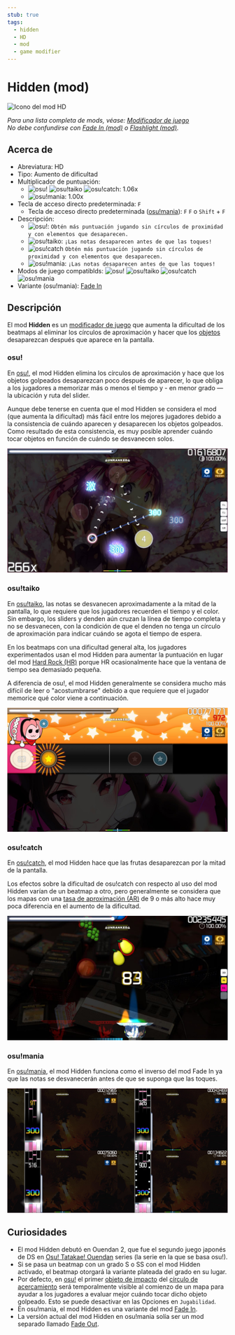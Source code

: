 ```yaml
---
stub: true
tags:
  - hidden
  - HD
  - mod
  - game modifier
---
```


# Hidden (mod)

![Icono del mod HD](/wiki/shared/mods/HD.png "Icono del mod Hidden (HD)")

*Para una lista completa de mods, véase: [Modificador de juego](/wiki/Gameplay/Game_modifier)*\
*No debe confundirse con [Fade In (mod)](/wiki/Gameplay/Game_modifier/Fade_In) o [Flashlight (mod)](/wiki/Gameplay/Game_modifier/Flashlight).*

## Acerca de

- Abreviatura: HD
- Tipo: Aumento de dificultad
- Multiplicador de puntuación:
  - ![][osu!] ![][osu!taiko] ![][osu!catch]: 1.06x
  - ![][osu!mania]: 1.00x
- Tecla de acceso directo predeterminada: `F`
  - Tecla de acceso directo predeterminada ([osu!mania](/wiki/Game_mode/osu!mania)): `F` `F` o `Shift` + `F`
- Descripción:
  - ![][osu!]: `Obtén más puntuación jugando sin círculos de proximidad y con elementos que desaparecen.`
  - ![][osu!taiko]: `¡Las notas desaparecen antes de que las toques!`
  - ![][osu!catch] `Obtén más puntuación jugando sin círculos de proximidad y con elementos que desaparecen.`
  - ![][osu!mania]: `¡Las notas desaparecen antes de que las toques!`
- Modos de juego compatiblds: ![][osu!] ![][osu!taiko] ![][osu!catch] ![][osu!mania]
- Variante (osu!mania): [Fade In](/wiki/Gameplay/Game_modifier/Fade_In)

## Descripción

El mod **Hidden** es un [modificador de juego](/wiki/Gameplay/Game_modifier) que aumenta la dificultad de los beatmaps al eliminar los círculos de aproximación y hacer que los [objetos](/wiki/Gameplay/Hit_object) desaparezcan después que aparece en la pantalla.

### osu!

En [osu!](/wiki/Game_mode/osu!), el mod Hidden elimina los círculos de aproximación y hace que los objetos golpeados desaparezcan poco después de aparecer, lo que obliga a los jugadores a memorizar más o menos el tiempo y - en menor grado — la ubicación y ruta del slider.

Aunque debe tenerse en cuenta que el mod Hidden se considera el mod (que aumenta la dificultad) más fácil entre los mejores jugadores debido a la consistencia de cuándo aparecen y desaparecen los objetos golpeados. Como resultado de esta consistencia, es muy posible aprender cuándo tocar objetos en función de cuándo se desvanecen solos.

![Jugabilidad de HD en osu!](/wiki/Gameplay/Game_modifier/Hidden/img/HD-osu.jpg "Jugabilidad de osu! con el mod Hidden activado")

### osu!taiko

En [osu!taiko](/wiki/Game_mode/osu!taiko), las notas se desvanecen aproximadamente a la mitad de la pantalla, lo que requiere que los jugadores recuerden el tiempo y el color. Sin embargo, los sliders y denden aún cruzan la línea de tiempo completa y no se desvanecen, con la condición de que el denden no tenga un círculo de aproximación para indicar cuándo se agota el tiempo de espera.

En los beatmaps con una dificultad general alta, los jugadores experimentados usan el mod Hidden para aumentar la puntuación en lugar del mod [Hard Rock (HR)](/wiki/Gameplay/Game_modifier/Hard_Rock) porque HR ocasionalmente hace que la ventana de tiempo sea demasiado pequeña.

A diferencia de osu!, el mod Hidden generalmente se considera mucho más difícil de leer o "acostumbrarse" debido a que requiere que el jugador memorice qué color viene a continuación.

![Jugabilidad de HD en taiko](/wiki/Gameplay/Game_modifier/Hidden/img/HD-taiko.jpg "Jugabilidad de osu!taiko con el modo Hidden activado")

### osu!catch

En [osu!catch](/wiki/Game_mode/osu!catch), el mod Hidden hace que las frutas desaparezcan por la mitad de la pantalla.

Los efectos sobre la dificultad de osu!catch con respecto al uso del mod Hidden varían de un beatmap a otro, pero generalmente se considera que los mapas con una [tasa de aproximación (AR)](/wiki/Beatmap/Approach_rate) de 9 o más alto hace muy poca diferencia en el aumento de la dificultad.

![Jugabilidad de HD en catch](/wiki/Gameplay/Game_modifier/Hidden/img/HD-catch.jpg "Jugabilidad de osu!catch con el mod Hidden activado")

### osu!mania

En [osu!mania](/wiki/Game_mode/osu!mania), el mod Hidden funciona como el inverso del mod Fade In ya que las notas se desvanecerán antes de que se suponga que las toques.

![Jugabilidad de HD en mania](/wiki/Gameplay/Game_modifier/Hidden/img/HD-combo-comparison-mania.jpg "Jugabilidad con el mod Hidden en combo 91x (arriba a la izquierda), en combo 326x (arriba-centro), en combo 516x (arriba a la derecha/ abajo a la izquierda), y en combo 900x (abajo a la derecha) en osu!mania")

## Curiosidades

- El mod Hidden debutó en Ouendan 2, que fue el segundo juego japonés de DS en [Osu! Tatakae! Ouendan](https://en.wikipedia.org/wiki/Osu!_Tatakae!_Ouendan) series (la serie en la que se basa osu!).
- Si se pasa un beatmap con un grado S o SS con el mod Hidden activado, el beatmap otorgará la variante plateada del grado en su lugar.
- Por defecto, en [osu!](/wiki/Game_mode/osu!) el primer [objeto de impacto](/wiki/Gameplay/Hit_object) del [círculo de acercamiento](/wiki/Gameplay/Hit_object/Approach_circle) será temporalmente visible al comienzo de un mapa para ayudar a los jugadores a evaluar mejor cuándo tocar dicho objeto golpeado. Esto se puede desactivar en las Opciones en `Jugabilidad`.
- En osu!mania, el mod Hidden es una variante del mod [Fade In](/wiki/Gameplay/Game_modifier/Fade_In).
- La versión actual del mod Hidden en osu!mania solía ser un mod separado llamado [Fade Out](/wiki/Gameplay/Game_modifier/Fade_Out).

[osu!]: /wiki/shared/mode/osu.png "osu!"
[osu!taiko]: /wiki/shared/mode/taiko.png "osu!taiko"
[osu!catch]: /wiki/shared/mode/catch.png "osu!catch"
[osu!mania]: /wiki/shared/mode/mania.png "osu!mania"
